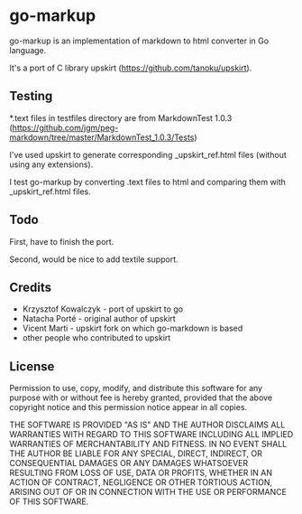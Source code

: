 go-markup
=========

go-markup is an implementation of markdown to html converter
in Go language.

It's a port of C library upskirt (https://github.com/tanoku/upskirt).

Testing
-------

*.text files in testfiles directory are from MarkdownTest 1.0.3
(https://github.com/jgm/peg-markdown/tree/master/MarkdownTest_1.0.3/Tests)

I've used upskirt to generate corresponding _upskirt_ref.html files
(without using any extensions).

I test go-markup by converting .text files to html and comparing them
with _upskirt_ref.html files.

Todo
----

First, have to finish the port.

Second, would be nice to add textile support.

Credits
-------

* Krzysztof Kowalczyk - port of upskirt to go
* Natacha Porté - original author of upskirt
* Vicent Marti - upskirt fork on which go-markdown is based
* other people who contributed to upskirt

License
-------

Permission to use, copy, modify, and distribute this software for any
purpose with or without fee is hereby granted, provided that the above
copyright notice and this permission notice appear in all copies.

THE SOFTWARE IS PROVIDED "AS IS" AND THE AUTHOR DISCLAIMS ALL WARRANTIES
WITH REGARD TO THIS SOFTWARE INCLUDING ALL IMPLIED WARRANTIES OF
MERCHANTABILITY AND FITNESS. IN NO EVENT SHALL THE AUTHOR BE LIABLE FOR
ANY SPECIAL, DIRECT, INDIRECT, OR CONSEQUENTIAL DAMAGES OR ANY DAMAGES
WHATSOEVER RESULTING FROM LOSS OF USE, DATA OR PROFITS, WHETHER IN AN
ACTION OF CONTRACT, NEGLIGENCE OR OTHER TORTIOUS ACTION, ARISING OUT OF
OR IN CONNECTION WITH THE USE OR PERFORMANCE OF THIS SOFTWARE.
